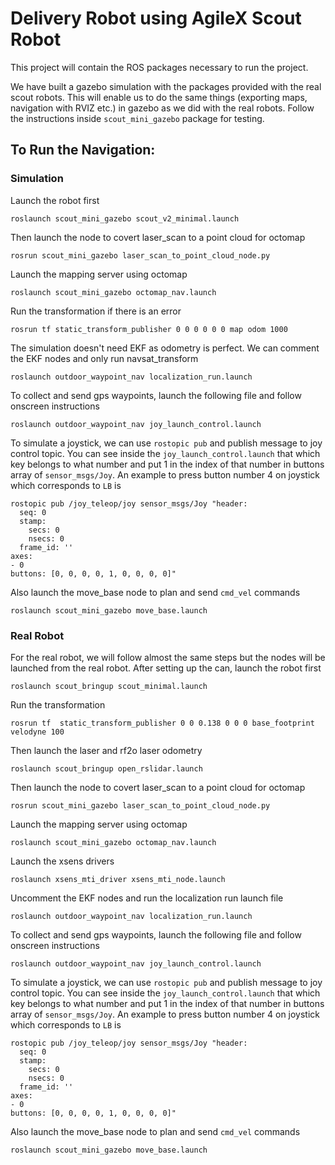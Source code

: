 # Delivery Robot using AgileX Scout Robot
This project will contain the ROS packages necessary to run the project.

We have built a gazebo simulation with the packages provided with the real scout robots. This will enable us to do the same things (exporting maps, navigation with RVIZ etc.) in gazebo as we did with the real robots. Follow the instructions inside `scout_mini_gazebo` package for testing.

## To Run the Navigation:

### Simulation
Launch the robot first
```
roslaunch scout_mini_gazebo scout_v2_minimal.launch
```

Then launch the node to covert laser_scan to a point cloud for octomap
```
rosrun scout_mini_gazebo laser_scan_to_point_cloud_node.py
```

Launch the mapping server using octomap
```
roslaunch scout_mini_gazebo octomap_nav.launch
```

Run the transformation if there is an error
```
rosrun tf static_transform_publisher 0 0 0 0 0 0 map odom 1000
```

The simulation doesn't need EKF as odometry is perfect. We can comment the EKF nodes and only run navsat_transform
```
roslaunch outdoor_waypoint_nav localization_run.launch
```

To collect and send gps waypoints, launch the following file and follow onscreen instructions
```
roslaunch outdoor_waypoint_nav joy_launch_control.launch
```

To simulate a joystick, we can use `rostopic pub` and publish message to joy control topic. You can see inside the `joy_launch_control.launch` that which key belongs to what number and put 1 in the index of that number in buttons array of `sensor_msgs/Joy`. An example to press button number 4 on joystick which corresponds to `LB` is
```
rostopic pub /joy_teleop/joy sensor_msgs/Joy "header:
  seq: 0
  stamp:
    secs: 0
    nsecs: 0
  frame_id: ''
axes:
- 0
buttons: [0, 0, 0, 0, 1, 0, 0, 0, 0]" 
```

Also launch the move_base node to plan and send `cmd_vel` commands
```
roslaunch scout_mini_gazebo move_base.launch
```

### Real Robot
For the real robot, we will follow almost the same steps but the nodes will be launched from the real robot. After setting up the can, launch the robot first
```
roslaunch scout_bringup scout_minimal.launch
```

Run the transformation
```
rosrun tf  static_transform_publisher 0 0 0.138 0 0 0 base_footprint velodyne 100
```

Then launch the laser and rf2o laser odometry
```
roslaunch scout_bringup open_rslidar.launch
```

Then launch the node to covert laser_scan to a point cloud for octomap
```
rosrun scout_mini_gazebo laser_scan_to_point_cloud_node.py
```

Launch the mapping server using octomap
```
roslaunch scout_mini_gazebo octomap_nav.launch
```

Launch the xsens drivers
```
roslaunch xsens_mti_driver xsens_mti_node.launch
```

Uncomment the EKF nodes and run the localization run launch file
```
roslaunch outdoor_waypoint_nav localization_run.launch
```

To collect and send gps waypoints, launch the following file and follow onscreen instructions
```
roslaunch outdoor_waypoint_nav joy_launch_control.launch
```

To simulate a joystick, we can use `rostopic pub` and publish message to joy control topic. You can see inside the `joy_launch_control.launch` that which key belongs to what number and put 1 in the index of that number in buttons array of `sensor_msgs/Joy`. An example to press button number 4 on joystick which corresponds to `LB` is
```
rostopic pub /joy_teleop/joy sensor_msgs/Joy "header:
  seq: 0
  stamp:
    secs: 0
    nsecs: 0
  frame_id: ''
axes:
- 0
buttons: [0, 0, 0, 0, 1, 0, 0, 0, 0]" 
```

Also launch the move_base node to plan and send `cmd_vel` commands
```
roslaunch scout_mini_gazebo move_base.launch
```
